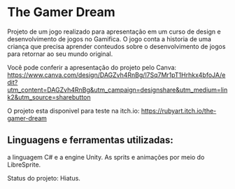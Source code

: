 # The Gamer Dream
Projeto de um jogo realizado para apresentação em um curso de design e desenvolvimento de jogos no Gamifica. O jogo conta a historia de uma criança que precisa aprender conteudos sobre o desenvolvimento de jogos para retornar ao seu mundo original.

Você pode conferir a apresentação do projeto pelo Canva:
https://www.canva.com/design/DAGZvh4RnBg/l7Sq7Mr1pT1Hrhkx4bfoJA/edit?utm_content=DAGZvh4RnBg&utm_campaign=designshare&utm_medium=link2&utm_source=sharebutton

O projeto esta disponivel para teste na itch.io:
https://rubyart.itch.io/the-gamer-dream

## Linguagens e ferramentas utilizadas:
a linguagem C# e a engine Unity.
As sprits e animações por meio do LibreSprite.

Status do projeto:
Hiatus.
